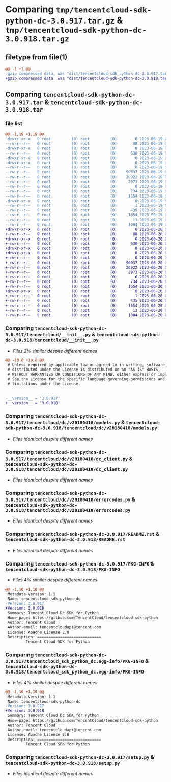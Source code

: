 # Comparing `tmp/tencentcloud-sdk-python-dc-3.0.917.tar.gz` & `tmp/tencentcloud-sdk-python-dc-3.0.918.tar.gz`

## filetype from file(1)

```diff
@@ -1 +1 @@
-gzip compressed data, was "dist/tencentcloud-sdk-python-dc-3.0.917.tar", last modified: Mon Jun 19 00:23:40 2023, max compression
+gzip compressed data, was "dist/tencentcloud-sdk-python-dc-3.0.918.tar", last modified: Tue Jun 20 02:38:55 2023, max compression
```

## Comparing `tencentcloud-sdk-python-dc-3.0.917.tar` & `tencentcloud-sdk-python-dc-3.0.918.tar`

### file list

```diff
@@ -1,19 +1,19 @@
-drwxr-xr-x   0 root         (0) root         (0)        0 2023-06-19 00:23:40.000000 tencentcloud-sdk-python-dc-3.0.917/
--rw-r--r--   0 root         (0) root         (0)       88 2023-06-19 00:23:40.000000 tencentcloud-sdk-python-dc-3.0.917/setup.cfg
-drwxr-xr-x   0 root         (0) root         (0)        0 2023-06-19 00:23:40.000000 tencentcloud-sdk-python-dc-3.0.917/tencentcloud/
--rw-r--r--   0 root         (0) root         (0)      630 2023-06-19 00:23:40.000000 tencentcloud-sdk-python-dc-3.0.917/tencentcloud/__init__.py
-drwxr-xr-x   0 root         (0) root         (0)        0 2023-06-19 00:23:40.000000 tencentcloud-sdk-python-dc-3.0.917/tencentcloud/dc/
-drwxr-xr-x   0 root         (0) root         (0)        0 2023-06-19 00:23:40.000000 tencentcloud-sdk-python-dc-3.0.917/tencentcloud/dc/v20180410/
--rw-r--r--   0 root         (0) root         (0)        0 2023-06-19 00:23:40.000000 tencentcloud-sdk-python-dc-3.0.917/tencentcloud/dc/v20180410/__init__.py
--rw-r--r--   0 root         (0) root         (0)    90037 2023-06-19 00:23:40.000000 tencentcloud-sdk-python-dc-3.0.917/tencentcloud/dc/v20180410/models.py
--rw-r--r--   0 root         (0) root         (0)    20922 2023-06-19 00:23:40.000000 tencentcloud-sdk-python-dc-3.0.917/tencentcloud/dc/v20180410/dc_client.py
--rw-r--r--   0 root         (0) root         (0)     2973 2023-06-19 00:23:40.000000 tencentcloud-sdk-python-dc-3.0.917/tencentcloud/dc/v20180410/errorcodes.py
--rw-r--r--   0 root         (0) root         (0)        0 2023-06-19 00:23:40.000000 tencentcloud-sdk-python-dc-3.0.917/tencentcloud/dc/__init__.py
--rw-r--r--   0 root         (0) root         (0)      734 2023-06-19 00:23:40.000000 tencentcloud-sdk-python-dc-3.0.917/README.rst
--rw-r--r--   0 root         (0) root         (0)     1654 2023-06-19 00:23:40.000000 tencentcloud-sdk-python-dc-3.0.917/PKG-INFO
-drwxr-xr-x   0 root         (0) root         (0)        0 2023-06-19 00:23:40.000000 tencentcloud-sdk-python-dc-3.0.917/tencentcloud_sdk_python_dc.egg-info/
--rw-r--r--   0 root         (0) root         (0)        1 2023-06-19 00:23:40.000000 tencentcloud-sdk-python-dc-3.0.917/tencentcloud_sdk_python_dc.egg-info/dependency_links.txt
--rw-r--r--   0 root         (0) root         (0)      435 2023-06-19 00:23:40.000000 tencentcloud-sdk-python-dc-3.0.917/tencentcloud_sdk_python_dc.egg-info/SOURCES.txt
--rw-r--r--   0 root         (0) root         (0)     1654 2023-06-19 00:23:40.000000 tencentcloud-sdk-python-dc-3.0.917/tencentcloud_sdk_python_dc.egg-info/PKG-INFO
--rw-r--r--   0 root         (0) root         (0)       13 2023-06-19 00:23:40.000000 tencentcloud-sdk-python-dc-3.0.917/tencentcloud_sdk_python_dc.egg-info/top_level.txt
--rw-r--r--   0 root         (0) root         (0)     1004 2023-06-19 00:23:40.000000 tencentcloud-sdk-python-dc-3.0.917/setup.py
+drwxr-xr-x   0 root         (0) root         (0)        0 2023-06-20 02:38:55.000000 tencentcloud-sdk-python-dc-3.0.918/
+-rw-r--r--   0 root         (0) root         (0)       88 2023-06-20 02:38:55.000000 tencentcloud-sdk-python-dc-3.0.918/setup.cfg
+drwxr-xr-x   0 root         (0) root         (0)        0 2023-06-20 02:38:55.000000 tencentcloud-sdk-python-dc-3.0.918/tencentcloud/
+-rw-r--r--   0 root         (0) root         (0)      630 2023-06-20 02:38:55.000000 tencentcloud-sdk-python-dc-3.0.918/tencentcloud/__init__.py
+drwxr-xr-x   0 root         (0) root         (0)        0 2023-06-20 02:38:55.000000 tencentcloud-sdk-python-dc-3.0.918/tencentcloud/dc/
+drwxr-xr-x   0 root         (0) root         (0)        0 2023-06-20 02:38:55.000000 tencentcloud-sdk-python-dc-3.0.918/tencentcloud/dc/v20180410/
+-rw-r--r--   0 root         (0) root         (0)        0 2023-06-20 02:38:55.000000 tencentcloud-sdk-python-dc-3.0.918/tencentcloud/dc/v20180410/__init__.py
+-rw-r--r--   0 root         (0) root         (0)    90037 2023-06-20 02:38:55.000000 tencentcloud-sdk-python-dc-3.0.918/tencentcloud/dc/v20180410/models.py
+-rw-r--r--   0 root         (0) root         (0)    20922 2023-06-20 02:38:55.000000 tencentcloud-sdk-python-dc-3.0.918/tencentcloud/dc/v20180410/dc_client.py
+-rw-r--r--   0 root         (0) root         (0)     2973 2023-06-20 02:38:55.000000 tencentcloud-sdk-python-dc-3.0.918/tencentcloud/dc/v20180410/errorcodes.py
+-rw-r--r--   0 root         (0) root         (0)        0 2023-06-20 02:38:55.000000 tencentcloud-sdk-python-dc-3.0.918/tencentcloud/dc/__init__.py
+-rw-r--r--   0 root         (0) root         (0)      734 2023-06-20 02:38:55.000000 tencentcloud-sdk-python-dc-3.0.918/README.rst
+-rw-r--r--   0 root         (0) root         (0)     1654 2023-06-20 02:38:55.000000 tencentcloud-sdk-python-dc-3.0.918/PKG-INFO
+drwxr-xr-x   0 root         (0) root         (0)        0 2023-06-20 02:38:55.000000 tencentcloud-sdk-python-dc-3.0.918/tencentcloud_sdk_python_dc.egg-info/
+-rw-r--r--   0 root         (0) root         (0)        1 2023-06-20 02:38:55.000000 tencentcloud-sdk-python-dc-3.0.918/tencentcloud_sdk_python_dc.egg-info/dependency_links.txt
+-rw-r--r--   0 root         (0) root         (0)      435 2023-06-20 02:38:55.000000 tencentcloud-sdk-python-dc-3.0.918/tencentcloud_sdk_python_dc.egg-info/SOURCES.txt
+-rw-r--r--   0 root         (0) root         (0)     1654 2023-06-20 02:38:55.000000 tencentcloud-sdk-python-dc-3.0.918/tencentcloud_sdk_python_dc.egg-info/PKG-INFO
+-rw-r--r--   0 root         (0) root         (0)       13 2023-06-20 02:38:55.000000 tencentcloud-sdk-python-dc-3.0.918/tencentcloud_sdk_python_dc.egg-info/top_level.txt
+-rw-r--r--   0 root         (0) root         (0)     1004 2023-06-20 02:38:55.000000 tencentcloud-sdk-python-dc-3.0.918/setup.py
```

### Comparing `tencentcloud-sdk-python-dc-3.0.917/tencentcloud/__init__.py` & `tencentcloud-sdk-python-dc-3.0.918/tencentcloud/__init__.py`

 * *Files 2% similar despite different names*

```diff
@@ -10,8 +10,8 @@
 # Unless required by applicable law or agreed to in writing, software
 # distributed under the License is distributed on an "AS IS" BASIS,
 # WITHOUT WARRANTIES OR CONDITIONS OF ANY KIND, either express or implied.
 # See the License for the specific language governing permissions and
 # limitations under the License.
 
 
-__version__ = '3.0.917'
+__version__ = '3.0.918'
```

### Comparing `tencentcloud-sdk-python-dc-3.0.917/tencentcloud/dc/v20180410/models.py` & `tencentcloud-sdk-python-dc-3.0.918/tencentcloud/dc/v20180410/models.py`

 * *Files identical despite different names*

### Comparing `tencentcloud-sdk-python-dc-3.0.917/tencentcloud/dc/v20180410/dc_client.py` & `tencentcloud-sdk-python-dc-3.0.918/tencentcloud/dc/v20180410/dc_client.py`

 * *Files identical despite different names*

### Comparing `tencentcloud-sdk-python-dc-3.0.917/tencentcloud/dc/v20180410/errorcodes.py` & `tencentcloud-sdk-python-dc-3.0.918/tencentcloud/dc/v20180410/errorcodes.py`

 * *Files identical despite different names*

### Comparing `tencentcloud-sdk-python-dc-3.0.917/README.rst` & `tencentcloud-sdk-python-dc-3.0.918/README.rst`

 * *Files identical despite different names*

### Comparing `tencentcloud-sdk-python-dc-3.0.917/PKG-INFO` & `tencentcloud-sdk-python-dc-3.0.918/PKG-INFO`

 * *Files 4% similar despite different names*

```diff
@@ -1,10 +1,10 @@
 Metadata-Version: 1.1
 Name: tencentcloud-sdk-python-dc
-Version: 3.0.917
+Version: 3.0.918
 Summary: Tencent Cloud Dc SDK for Python
 Home-page: https://github.com/TencentCloud/tencentcloud-sdk-python
 Author: Tencent Cloud
 Author-email: tencentcloudapi@tencent.com
 License: Apache License 2.0
 Description: ============================
         Tencent Cloud SDK for Python
```

### Comparing `tencentcloud-sdk-python-dc-3.0.917/tencentcloud_sdk_python_dc.egg-info/PKG-INFO` & `tencentcloud-sdk-python-dc-3.0.918/tencentcloud_sdk_python_dc.egg-info/PKG-INFO`

 * *Files 4% similar despite different names*

```diff
@@ -1,10 +1,10 @@
 Metadata-Version: 1.1
 Name: tencentcloud-sdk-python-dc
-Version: 3.0.917
+Version: 3.0.918
 Summary: Tencent Cloud Dc SDK for Python
 Home-page: https://github.com/TencentCloud/tencentcloud-sdk-python
 Author: Tencent Cloud
 Author-email: tencentcloudapi@tencent.com
 License: Apache License 2.0
 Description: ============================
         Tencent Cloud SDK for Python
```

### Comparing `tencentcloud-sdk-python-dc-3.0.917/setup.py` & `tencentcloud-sdk-python-dc-3.0.918/setup.py`

 * *Files identical despite different names*

